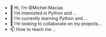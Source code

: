 - 👋 Hi, I’m @Michel-Macias
- 👀 I’m interested in Python and  ...
- 🌱 I’m currently learning Python and ...
- 💞️ I’m looking to collaborate on my projects...
- 📫 How to reach me ...

<!---
Michel-Macias/Michel-Macias is a ✨ special ✨ repository because its `README.md` (this file) appears on your GitHub profile.
You can click the Preview link to take a look at your changes.
--->
